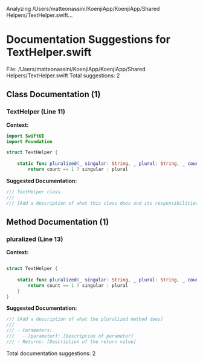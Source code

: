 Analyzing /Users/matteonassini/KoenjiApp/KoenjiApp/Shared Helpers/TextHelper.swift...
# Documentation Suggestions for TextHelper.swift

File: /Users/matteonassini/KoenjiApp/KoenjiApp/Shared Helpers/TextHelper.swift
Total suggestions: 2

## Class Documentation (1)

### TextHelper (Line 11)

**Context:**

```swift
import SwiftUI
import Foundation

struct TextHelper {
    
    static func pluralized(_ singular: String, _ plural: String, _ count: Int) -> String {
        return count == 1 ? singular : plural
```

**Suggested Documentation:**

```swift
/// TextHelper class.
///
/// [Add a description of what this class does and its responsibilities]
```

## Method Documentation (1)

### pluralized (Line 13)

**Context:**

```swift

struct TextHelper {
    
    static func pluralized(_ singular: String, _ plural: String, _ count: Int) -> String {
        return count == 1 ? singular : plural
    }
}
```

**Suggested Documentation:**

```swift
/// [Add a description of what the pluralized method does]
///
/// - Parameters:
///   - [parameter]: [Description of parameter]
/// - Returns: [Description of the return value]
```


Total documentation suggestions: 2

